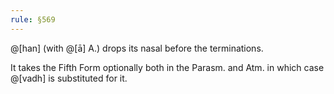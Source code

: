 ```yaml
---
rule: §569
---
```


@[han] (with @[ā] A.) drops its nasal before the terminations.

It takes the Fifth Form optionally both in the Parasm. and Atm. in which case @[vadh] is substituted for it.